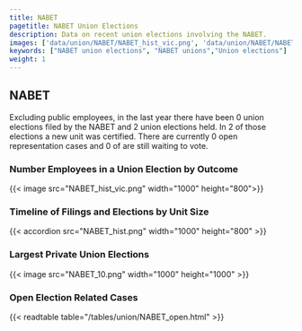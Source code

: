 ```yaml
---
title: NABET
pagetitle: NABET Union Elections
description: Data on recent union elections involving the NABET.
images: ['data/union/NABET/NABET_hist_vic.png', 'data/union/NABET/NABET_hist_size.png', 'data/union/NABET/NABET_10.png']
keywords: ["NABET union elections", "NABET unions","Union elections"]
weight: 1
---
```

##  NABET

Excluding public employees, in the last year there have been 0 union elections filed by the NABET and 2 union elections held. In 2 of those elections a new unit was certified. There are currently 0 open representation cases and 0 of are still waiting to vote.

### Number Employees in a Union Election by Outcome
{{< image src="NABET_hist_vic.png" width="1000" height="800">}}

### Timeline of Filings and Elections by Unit Size
{{< accordion src="NABET_hist.png" width="1000" height="800" >}}

### Largest Private Union Elections
{{< image src="NABET_10.png" width="1000" height="1000"  >}}

### Open Election Related Cases
{{< readtable table="/tables/union/NABET_open.html" >}}

